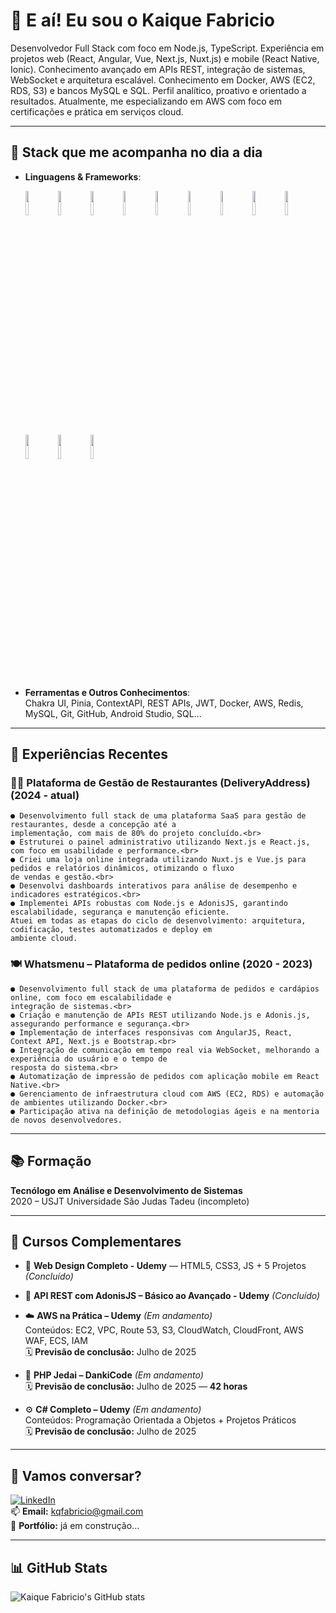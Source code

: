 # 👋 E aí! Eu sou o Kaique Fabricio

Desenvolvedor Full Stack com foco em Node.js, TypeScript. Experiência em projetos web (React, Angular, Vue, Next.js, Nuxt.js) e mobile (React Native, Ionic). Conhecimento avançado em APIs REST, integração de sistemas, WebSocket e
arquitetura escalável. Conhecimento em Docker, AWS (EC2, RDS, S3) e bancos MySQL e SQL. Perfil analítico, proativo e orientado a resultados. Atualmente, me especializando em AWS com foco em certificações e prática em serviços cloud.

---

## 🚀 Stack que me acompanha no dia a dia

- **Linguagens & Frameworks**:
  <p>
    <img src="https://www.vectorlogo.zone/logos/javascript/javascript-ar21~bgwhite.svg" width="10%"/>
    <img src="https://www.vectorlogo.zone/logos/typescriptlang/typescriptlang-ar21~bgwhite.svg" width="10%"/>
    <img src="https://www.vectorlogo.zone/logos/nodejs/nodejs-ar21~bgwhite.svg" width="10%"/>
    <img src="https://www.vectorlogo.zone/logos/expressjs/expressjs-ar21~bgwhite.svg" width="10%"/>
    <img src="https://www.vectorlogo.zone/logos/reactjs/reactjs-ar21~bgwhite.svg" width="10%"/>
    <img src="https://www.vectorlogo.zone/logos/nextjs/nextjs-ar21~bgwhite.svg" width="10%"/>
    <img src="https://www.vectorlogo.zone/logos/nuxtjs/nuxtjs-ar21~bgwhite.svg" width="10%"/>
    <img src="https://www.vectorlogo.zone/logos/vuejs/vuejs-ar21~bgwhite.svg" width="10%"/>
    <img src="https://www.vectorlogo.zone/logos/adonisjs/adonisjs-ar21~bgwhite.svg" width="10%"/>
    <img src="https://www.vectorlogo.zone/logos/angular/angular-ar21~bgwhite.svg" width="10%"/>
    <img src="https://www.vectorlogo.zone/logos/docker/docker-ar21~bgwhite.svg" width="10%"/>
    <img src="https://www.vectorlogo.zone/logos/amazon_aws/amazon_aws-ar21~bgwhite.svg" width="10%"/>
  </p>

- **Ferramentas e Outros Conhecimentos**:  
  Chakra UI, Pinia, ContextAPI, REST APIs, JWT, Docker, AWS, Redis, MySQL, Git, GitHub, Android Studio, SQL...

---

## 💼 Experiências Recentes

### 🧑‍🍳 Plataforma de Gestão de Restaurantes (DeliveryAddress) (2024 - atual)
    ● Desenvolvimento full stack de uma plataforma SaaS para gestão de restaurantes, desde a concepção até a
    implementação, com mais de 80% do projeto concluído.<br>
    ● Estruturei o painel administrativo utilizando Next.js e React.js, com foco em usabilidade e performance.<br>
    ● Criei uma loja online integrada utilizando Nuxt.js e Vue.js para pedidos e relatórios dinâmicos, otimizando o fluxo
    de vendas e gestão.<br>
    ● Desenvolvi dashboards interativos para análise de desempenho e indicadores estratégicos.<br>
    ● Implementei APIs robustas com Node.js e AdonisJS, garantindo escalabilidade, segurança e manutenção eficiente.
    Atuei em todas as etapas do ciclo de desenvolvimento: arquitetura, codificação, testes automatizados e deploy em
    ambiente cloud.

### 🍽️ Whatsmenu – Plataforma de pedidos online (2020 - 2023)
    ● Desenvolvimento full stack de uma plataforma de pedidos e cardápios online, com foco em escalabilidade e
    integração de sistemas.<br>
    ● Criação e manutenção de APIs REST utilizando Node.js e Adonis.js, assegurando performance e segurança.<br>
    ● Implementação de interfaces responsivas com AngularJS, React, Context API, Next.js e Bootstrap.<br>
    ● Integração de comunicação em tempo real via WebSocket, melhorando a experiência do usuário e o tempo de
    resposta do sistema.<br>
    ● Automatização de impressão de pedidos com aplicação mobile em React Native.<br>
    ● Gerenciamento de infraestrutura cloud com AWS (EC2, RDS) e automação de ambientes utilizando Docker.<br>
    ● Participação ativa na definição de metodologias ágeis e na mentoria de novos desenvolvedores.

---

## 📚 Formação

  **Tecnólogo em Análise e Desenvolvimento de Sistemas**  
  2020 – USJT Universidade São Judas Tadeu (incompleto)

---

## 📘 Cursos Complementares

- 🎨 **Web Design Completo - Udemy** — HTML5, CSS3, JS + 5 Projetos *(Concluído)*
- 🔗 **API REST com AdonisJS – Básico ao Avançado - Udemy** *(Concluído)*

- ☁️ **AWS na Prática – Udemy** *(Em andamento)*  
  Conteúdos: EC2, VPC, Route 53, S3, CloudWatch, CloudFront, AWS WAF, ECS, IAM  
  🗓️ **Previsão de conclusão:** Julho de 2025

- 🐘 **PHP Jedai – DankiCode** *(Em andamento)*  
  🗓️ **Previsão de conclusão:** Julho de 2025 — **42 horas**

- ⚙️ **C# Completo – Udemy** *(Em andamento)*  
  Conteúdos: Programação Orientada a Objetos + Projetos Práticos  
  🗓️ **Previsão de conclusão:** Julho de 2025

---

## 🤝 Vamos conversar?

[![LinkedIn](https://img.shields.io/badge/-LinkedIn-0A66C2?style=flat-square&logo=linkedin&logoColor=white)](https://www.linkedin.com/in/kaiquefabriciodev/)  
📫 **Email:** kqfabricio@gmail.com  
📂 **Portfólio:** já em construção...

---

## 📊 GitHub Stats

![Kaique Fabricio's GitHub stats](https://github-readme-stats.vercel.app/api?username=kaiquefabricio&show_icons=true&theme=tokyonight)
